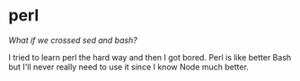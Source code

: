 # perl

*What if we crossed sed and bash?*

I tried to learn perl the hard way and then I got bored.
Perl is like better Bash but I'll never really need to use it since I know Node
much better.
